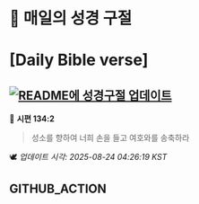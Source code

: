 # 🙏 매일의 성경 구절
# [Daily Bible verse]
## [![README에 성경구절 업데이트](https://github.com/DONGSUKA/first_test/actions/workflows/update-readme-bible.yml/badge.svg)](https://github.com/DONGSUKA/first_test/actions/workflows/update-readme-bible.yml)
<!-- START_BIBLE_VERSE -->
📖 **시편 134:2**
> 성소를 향하여 너희 손을 들고 여호와를 송축하라

🕊️ _업데이트 시각: 2025-08-24 04:26:19 KST_
  <!-- END_BIBLE_VERSE -->
## GITHUB_ACTION
